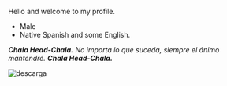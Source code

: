 Hello and welcome to my profile.

- Male
- Native Spanish and some English.


***Chala Head-Chala.*** *No importa lo que suceda, siempre el ánimo mantendré.* ***Chala Head-Chala.***

![descarga](https://user-images.githubusercontent.com/35547583/130134240-71e50906-8466-4ef0-9db1-1cbdc5683332.jpg)

<!--
**Lugent/Lugent** is a ✨ _special_ ✨ repository because its `README.md` (this file) appears on your GitHub profile.

Here are some ideas to get you started:

- 🔭 I’m currently working on ...
- 🌱 I’m currently learning ...
- 👯 I’m looking to collaborate on ...
- 🤔 I’m looking for help with ...
- 💬 Ask me about ...
- 📫 How to reach me: ...
- 😄 Pronouns: ...
- ⚡ Fun fact: ...
-->
